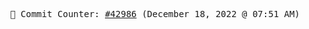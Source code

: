 <p align="center">
    <samp>
        📮 Commit Counter: <a href="https://github.com/Javascript-void0/Javascript-void0/commits/main">#42986</a> (December 18, 2022 @ 07:51 AM)
    </samp>
</p>